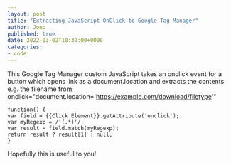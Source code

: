 ```yaml
---
layout: post
title: "Extracting JavaScript OnClick to Google Tag Manager"
author: Jono
published: true
date: 2022-03-02T10:30:00+0000
categories:
- code
---
```

This Google Tag Manager custom JavaScript takes an onclick event for a button which opens link as a document.location and extracts the contents e.g. the filename from onclick="document.location='https://example.com/download/filetype'" 

```
function() {
var field = {{Click Element}}.getAttribute('onclick');
var myRegexp = /'(.*)'/;
var result = field.match(myRegexp);
return result ? result[1] : null; 
}
```
Hopefully this is useful to you!

